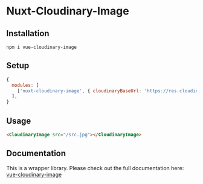# Nuxt-Cloudinary-Image

## Installation

```shell
npm i vue-cloudinary-image
```

## Setup

```javascript
{
  modules: [
    ['nuxt-cloudinary-image', { cloudinaryBaseUrl: 'https://res.cloudinary.com/<your-cloud-name>/image/upload/' }],
  ],
}
```

## Usage

```html
<CloudinaryImage src="/src.jpg"></CloudinaryImage>
```

## Documentation

This is a wrapper library. Please check out the full documentation here: [vue-cloudinary-image](https://www.npmjs.com/package/vue-cloudinary-image)
